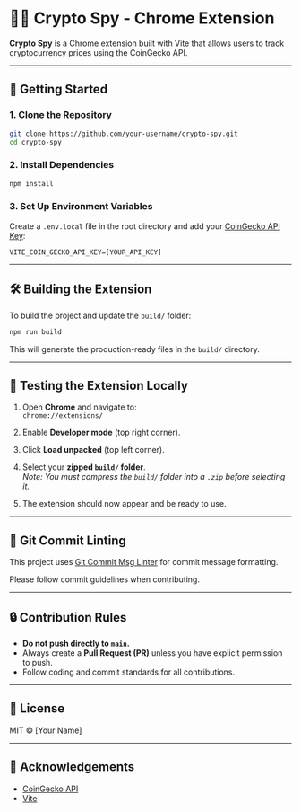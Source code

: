 # 🕵️‍♂️ Crypto Spy - Chrome Extension

**Crypto Spy** is a Chrome extension built with Vite that allows users to track cryptocurrency prices using the CoinGecko API.

---

## 🚀 Getting Started

### 1. Clone the Repository

```bash
git clone https://github.com/your-username/crypto-spy.git
cd crypto-spy
```

### 2. Install Dependencies

```bash
npm install
```

### 3. Set Up Environment Variables

Create a `.env.local` file in the root directory and add your [CoinGecko API Key](https://www.coingecko.com/en/api):

```env
VITE_COIN_GECKO_API_KEY=[YOUR_API_KEY]
```

---

## 🛠 Building the Extension

To build the project and update the `build/` folder:

```bash
npm run build
```

This will generate the production-ready files in the `build/` directory.

---

## 🧪 Testing the Extension Locally

1. Open **Chrome** and navigate to:  
   `chrome://extensions/`

2. Enable **Developer mode** (top right corner).

3. Click **Load unpacked** (top left corner).

4. Select your **zipped `build/` folder**.  
   _Note: You must compress the `build/` folder into a `.zip` before selecting it._

5. The extension should now appear and be ready to use.

---

## 🧹 Git Commit Linting

This project uses [Git Commit Msg Linter](https://github.com/legend80s/git-commit-msg-linter#readme) for commit message formatting.

Please follow commit guidelines when contributing.

---

## 🔒 Contribution Rules

- **Do not push directly to `main`.**
- Always create a **Pull Request (PR)** unless you have explicit permission to push.
- Follow coding and commit standards for all contributions.

---

## 📄 License

MIT © [Your Name]

---

## 🙏 Acknowledgements

- [CoinGecko API](https://www.coingecko.com/en/api)
- [Vite](https://vitejs.dev/)
